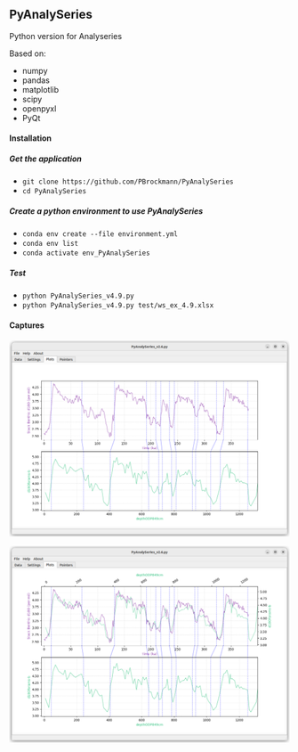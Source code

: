 ## PyAnalySeries

Python version for Analyseries

Based on:
 * numpy
 * pandas
 * matplotlib
 * scipy
 * openpyxl
 * PyQt

#### Installation

##### Get the application
 * `git clone https://github.com/PBrockmann/PyAnalySeries`
 * `cd PyAnalySeries`

##### Create a python environment to use PyAnalySeries 

 * `conda env create --file environment.yml`
 * `conda env list`
 * `conda activate env_PyAnalySeries`

##### Test
 * `python PyAnalySeries_v4.9.py`
 * `python PyAnalySeries_v4.9.py test/ws_ex_4.9.xlsx`

#### Captures

![ScreenShot1](capture_01.png) 


![ScreenShot2](capture_02.png) 

